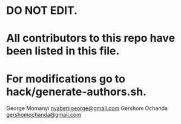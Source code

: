 # DO NOT EDIT.
# All contributors to this repo have been listed in this file.
# For modifications go to hack/generate-authors.sh.

George Momanyi <nyaberiigeorge@gmail.com>
Gershom Ochanda <gershomochanda@gmail.com>
